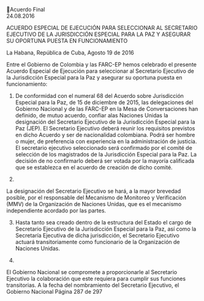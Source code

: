 Acuerdo Final  
24.08.2016 

 
ACUERDO ESPECIAL DE EJECUCIÓN PARA SELECCIONAR AL SECRETARIO EJECUTIVO DE LA 
JURISDICCIÓN ESPECIAL PARA LA PAZ Y ASEGURAR SU OPORTUNA PUESTA EN FUNCIONAMIENTO 

 
La Habana, República de Cuba, Agosto 19 de 2016 
 
Entre el Gobierno de Colombia y las FARC-EP hemos celebrado el presente Acuerdo 
Especial  de  Ejecución  para  seleccionar  al  Secretario  Ejecutivo  de  la  Jurisdicción 
Especial para la Paz y asegurar su oportuna puesta en funcionamiento: 
 
 
1. De  conformidad  con  el  numeral  68  del  Acuerdo  sobre  Jurisdicción  Especial 
para  la  Paz,  de  15  de  diciembre  de  2015,  las  delegaciones  del  Gobierno 
Nacional  y  de  las  FARC-EP  en  la  Mesa  de  Conversaciones  han  definido,  de 
mutuo  acuerdo,  confiar  alas  Naciones  Unidas  la  designación  del  Secretario 
Ejecutivo de la Jurisdicción Especial para la Paz (JEP). El Secretario Ejecutivo 
deberá reunir los requisitos previstos en dicho Acuerdo y ser de nacionalidad 
colombiana. Podrá ser hombre o mujer, de preferencia con experiencia en la 
administración  de  justicia.  El  secretario  ejecutivo  seleccionado  será 
confirmado  por  el  comité  de  selección  de  los  magistrados  de  la  Jurisdicción 
Especial para la Paz. La decisión de no confirmarlo deberá ser votada por la 
mayoría  calificada  que  se  establezca  en  el  acuerdo  de  creación  de  dicho 
comité. 
 
2.
La designación del Secretario Ejecutivo se hará, a la mayor brevedad posible, 
por el responsable del Mecanismo de Monitoreo y Verificación (MMV) de la 
Organización  de  Naciones  Unidas,  que  es  el  mecanismo  independiente 
acordado por las partes. 
 
3. Hasta  tanto  sea  creado  dentro  de  la  estructura  del  Estado  el  cargo  de 
Secretario  Ejecutivo  de  la  Jurisdicción  Especial  para  la  Paz,  así  como  la 
Secretaría  Ejecutiva  de  dicha  jurisdicción,  el  Secretario  Ejecutivo  actuará 
transitoriamente como funcionario de la Organización de Naciones Unidas. 
 
4.

El Gobierno Nacional se compromete a proporcionarle al Secretario Ejecutivo 
la colaboración que este requiera para cumplir sus funciones transitorias. A la 
fecha  del  nombramiento  del  Secretario  Ejecutivo,  el  Gobierno  Nacional 
Página 287 de 297 

 

